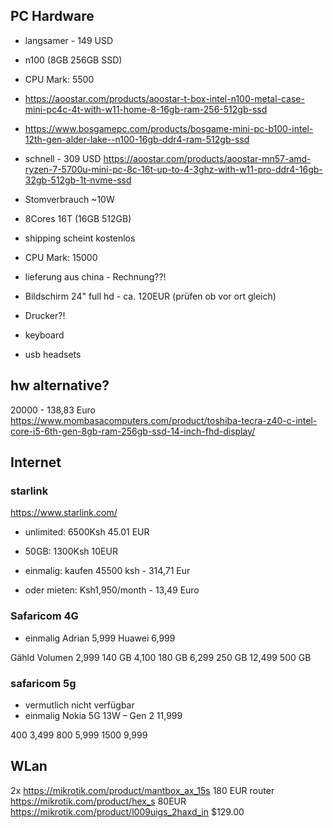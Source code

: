 ## PC Hardware

- langsamer - 149 USD
- n100 (8GB 256GB SSD)
- CPU Mark: 5500
- https://aoostar.com/products/aoostar-t-box-intel-n100-metal-case-mini-pc4c-4t-with-w11-home-8-16gb-ram-256-512gb-ssd
- https://www.bosgamepc.com/products/bosgame-mini-pc-b100-intel-12th-gen-alder-lake--n100-16gb-ddr4-ram-512gb-ssd


- schnell - 309 USD
https://aoostar.com/products/aoostar-mn57-amd-ryzen-7-5700u-mini-pc-8c-16t-up-to-4-3ghz-with-w11-pro-ddr4-16gb-32gb-512gb-1t-nvme-ssd
- Stomverbrauch ~10W
- 8Cores 16T (16GB 512GB)
- shipping scheint kostenlos
- CPU Mark: 15000

- lieferung aus china - Rechnung??!

- Bildschirm 24" full hd - ca. 120EUR (prüfen ob vor ort gleich)
- Drucker?!
- keyboard
- usb headsets

## hw alternative?

20000 - 138,83 Euro
https://www.mombasacomputers.com/product/toshiba-tecra-z40-c-intel-core-i5-6th-gen-8gb-ram-256gb-ssd-14-inch-fhd-display/


## Internet

### starlink
https://www.starlink.com/
- unlimited: 6500Ksh 45.01 EUR
- 50GB: 1300Ksh 10EUR

- einmalig: kaufen 45500 ksh - 314,71 Eur
- oder mieten:  Ksh1,950/month - 13,49 Euro

### Safaricom 4G

- einmalig
Adrian	5,999
Huawei	6,999

Gähld   Volumen
2,999	140 GB
4,100	180 GB
6,299	250 GB
12,499	500 GB

### safaricom 5g
- vermutlich nicht verfügbar
- einmalig Nokia 5G 13W – Gen 2	11,999

400	3,499
800	5,999
1500	9,999

## WLan

2x https://mikrotik.com/product/mantbox_ax_15s 180 EUR
router https://mikrotik.com/product/hex_s 80EUR
https://mikrotik.com/product/l009uigs_2haxd_in 	$129.00

